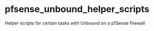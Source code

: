 # pfsense_unbound_helper_scripts
Helper scripts for certain tasks with Unbound on a pfSense firewall
